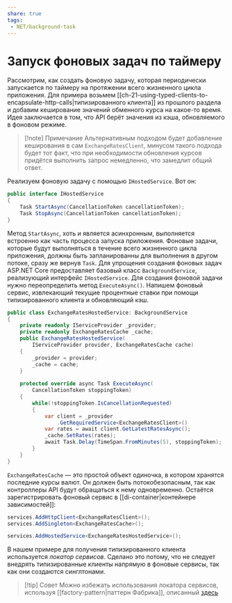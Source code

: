 ```yaml
---
share: true
tags:
 - NET/background-task
---
```

# Запуск фоновых задач по таймеру
Рассмотрим, как создать фоновую задачу, которая периодически запускается по таймеру на протяжении всего жизненного цикла приложения.
Для примера возьмем [[ch-21-using-typed-clients-to-encapsulate-http-calls|типизированного клиента]] из прошлого раздела и добавим кеширование значений обменного курса на какое-то время.
Идея заключается в том, что API берёт значения из кэша, обновляемого в фоновом режиме.
> [!note] Примечание
> Альтернативным подходом будет добавление кеширования в сам `ExchangeRatesClient`, минусом такого подхода будет тот факт, что при необходимости обновления курсов придётся выполнить запрос немедленно, что замедлит общий ответ.

Реализуем фоновую задачу с помощью `IHostedService`. Вот он:
```csharp
public interface IHostedService
{
	Task StartAsync(CancellationToken cancellationToken);
	Task StopAsync(CancellationToken cancellationToken);
}
```
Метод `StartAsync`, хоть и является асинхронным, выполняется встроенно как часть процесса запуска приложения.
Фоновые задачи, которые будут выполняться в течение всего жизненного цикла приложения, должны быть запланированны для выполнения в другом потоке, сразу же вернув `Task`.
Для упрощения создания фоновых задач ASP.NET Core предоставляет базовый класс `BackgroundService`, реализующий интерфейс `IHostedService`. Для создания фоновой задачи нужно переопределить метод `ExecuteAsync()`.
Напишем фоновый сервис, извлекающий текущие процентные ставки при помощи типизированного клиента и обновляющий кэш.
```csharp
public class ExchangeRatesHostedService: BackgroundService
{
	private readonly IServiceProvider _provider;
	private readonly ExchangeRatesCache _cache;
	public ExchangeRatesHostedService(
		IServiceProvider provider, ExchangeRatesCache cache)
	{
		_provider = provider;
		_cache = cache;
	}
	
	protected override async Task ExecuteAsync(
		CancellationToken stoppingToken)
	{
		while(!stoppingToken.IsCancellationRequested)
		{
			var client = _provider
				.GetRequiredService<ExchangeRatesClient>()
			var rates = await client.GetLatestRatesAsync();
			_cache.SetRates(rates);
			await Task.Delay(TimeSpan.FromMinutes(5), stoppingToken);
		}
	}
}
```
`ExchangeRatesCache` — это простой объект одиночка, в котором хранятся последние курсы валют. Он должен быть потокобезопасным, так как контроллеры API будут обращаться к нему одновременно.
Остаётся зарегистрировать фоновый сервис в [[di-container|контейнере зависимостей]]:
```csharp
services.AddHttpClient<ExchangeRatesClient>();
services.AddSingleton<ExchangeRatesCache>();

services.AddHostedService<ExchangeRatesHostedService>();
```
В нашем примере для получения типизированного клиента используется *локатор сервисов*. Сделано это потому, что не следует внедрять типизированные клиенты напрямую в фоновые сервисы, так как они создаются синглтонами.
> [!tip] Совет
> Можно избежать использования локатора сервисов, используя [[factory-pattern|паттерн Фабрика]], описанный [здесь](https://www.stevejgordon.co.uk/ihttpclientfactory-patterns-using-typed-clients-from-singleton-services)
